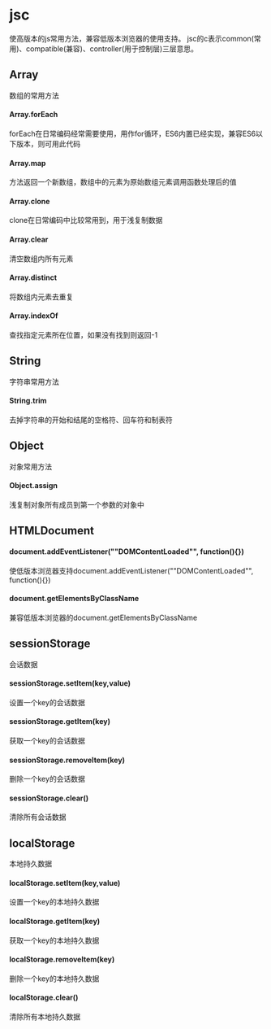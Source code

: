 # jsc
使高版本的js常用方法，兼容低版本浏览器的使用支持。
jsc的c表示common(常用)、compatible(兼容)、controller(用于控制层)三层意思。

## Array
数组的常用方法

#### Array.forEach
forEach在日常编码经常需要使用，用作for循环，ES6内置已经实现，兼容ES6以下版本，则可用此代码

#### Array.map
方法返回一个新数组，数组中的元素为原始数组元素调用函数处理后的值

#### Array.clone
clone在日常编码中比较常用到，用于浅复制数据

#### Array.clear
清空数组内所有元素

#### Array.distinct
将数组内元素去重复

#### Array.indexOf
查找指定元素所在位置，如果没有找到则返回-1

## String
字符串常用方法

#### String.trim
去掉字符串的开始和结尾的空格符、回车符和制表符

## Object
对象常用方法

#### Object.assign
浅复制对象所有成员到第一个参数的对象中

## HTMLDocument

#### document.addEventListener(""DOMContentLoaded"", function(){})
使低版本浏览器支持document.addEventListener(""DOMContentLoaded"", function(){})

#### document.getElementsByClassName
兼容低版本浏览器的document.getElementsByClassName

## sessionStorage
会话数据

#### sessionStorage.setItem(key,value)
设置一个key的会话数据

#### sessionStorage.getItem(key)
获取一个key的会话数据

#### sessionStorage.removeItem(key)
删除一个key的会话数据

#### sessionStorage.clear()
清除所有会话数据

## localStorage
本地持久数据

#### localStorage.setItem(key,value)
设置一个key的本地持久数据

#### localStorage.getItem(key)
获取一个key的本地持久数据

#### localStorage.removeItem(key)
删除一个key的本地持久数据

#### localStorage.clear()
清除所有本地持久数据